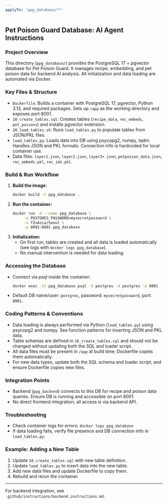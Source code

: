 ```yaml
---
applyTo: 'ppg_database/**'
---
```

## Pet Poison Guard Database: AI Agent Instructions

### Project Overview
This directory (`ppg_database/`) provides the PostgreSQL 17 + pgvector database for Pet Poison Guard. It manages recipe, embedding, and pet poison data for backend AI analysis. All initialization and data loading are automated via Docker.

### Key Files & Structure
- `Dockerfile`: Builds a container with PostgreSQL 17, pgvector, Python 3.13, and required packages. Sets up `/app` as the working directory and exposes port 8001.
- `10_create_tables.sql`: Creates tables (`recipe_data`, `rec_embeds`, `pet_poisons`) and installs pgvector extension.
- `20_load_tables.sh`: Runs `load_tables.py` to populate tables from JSON/PKL files.
- `load_tables.py`: Loads data into DB using psycopg2, numpy, tqdm. Handles JSON and PKL formats. Connection info is hardcoded for local container use.
- Data files: `layer1.json`, `layer2.json`, `layer2+.json`, `petpoison_data.json`, `rec_embeds.pkl`, `rec_ids.pkl`.

### Build & Run Workflow
1. **Build the image:**
	```bash
	docker build -t ppg_database .
	```
2. **Run the container:**
	```bash
	docker run -d --name ppg_database \
		 -e POSTGRES_PASSWORD=mysecretpassword \
		 -e TZ=Asia/Seoul \
		 -p 8001:8001 ppg_database
	```
3. **Initialization:**
	- On first run, tables are created and all data is loaded automatically (see logs with `docker logs ppg_database`).
	- No manual intervention is needed for data loading.

### Accessing the Database
- Connect via psql inside the container:
  ```bash
  docker exec -it ppg_database psql -U postgres -d postgres -p 8001
  ```
- Default DB name/user: `postgres`, password: `mysecretpassword`, port: `8001`.

### Coding Patterns & Conventions
- Data loading is always performed via Python (`load_tables.py`) using psycopg2 and numpy. See function patterns for inserting JSON and PKL data.
- Table schemas are defined in `10_create_tables.sql` and should not be changed without updating both the SQL and loader script.
- All data files must be present in `/app` at build time; Dockerfile copies them automatically.
- For new data types, update both the SQL schema and loader script, and ensure Dockerfile copies new files.

### Integration Points
- Backend (`ppg_backend`) connects to this DB for recipe and poison data queries. Ensure DB is running and accessible on port 8001.
- No direct frontend integration; all access is via backend API.

### Troubleshooting
- Check container logs for errors: `docker logs ppg_database`
- If data loading fails, verify file presence and DB connection info in `load_tables.py`.

### Example: Adding a New Table
1. Update `10_create_tables.sql` with new table definition.
2. Update `load_tables.py` to insert data into the new table.
3. Add new data files and update Dockerfile to copy them.
4. Rebuild and rerun the container.

---
For backend integration, see `.github/instructions/backend.instructions.md`.